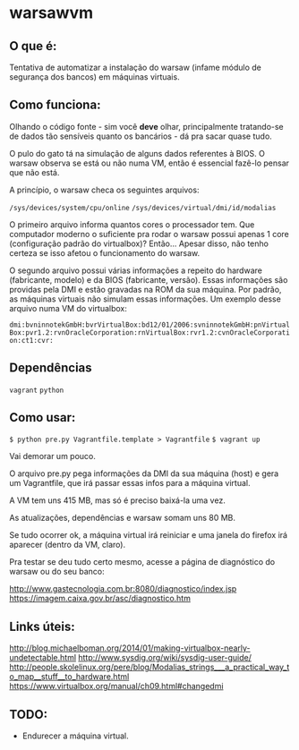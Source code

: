 # warsawvm

## O que é:

Tentativa de automatizar a instalação do warsaw (infame módulo de segurança dos bancos) em máquinas virtuais.

## Como funciona:

Olhando o código fonte - sim você **deve** olhar, principalmente tratando-se de dados tão sensíveis quanto os bancários - 
dá pra sacar quase tudo.

O pulo do gato tá na simulação de alguns dados referentes à BIOS.
O warsaw observa se está ou não numa VM, então é essencial fazê-lo pensar que não está.

A princípio, o warsaw checa os seguintes arquivos:

`/sys/devices/system/cpu/online`
`/sys/devices/virtual/dmi/id/modalias` 

O primeiro arquivo informa quantos cores o processador tem. 
Que computador moderno o suficiente pra rodar o warsaw possui apenas 1 core (configuração padrão do virtualbox)? Então...
Apesar disso, não tenho certeza se isso afetou o funcionamento do warsaw.

O segundo arquivo possui várias informações a repeito do hardware (fabricante, modelo) e da BIOS (fabricante, versão).
Essas informações são providas pela DMI e estão gravadas na ROM da sua máquina.
Por padrão, as máquinas virtuais não simulam essas informações. Um exemplo desse arquivo numa VM do virtualbox:

`dmi:bvninnotekGmbH:bvrVirtualBox:bd12/01/2006:svninnotekGmbH:pnVirtualBox:pvr1.2:rvnOracleCorporation:rnVirtualBox:rvr1.2:cvnOracleCorporation:ct1:cvr:`

## Dependências

`vagrant`
`python`

## Como usar:

`$ python pre.py Vagrantfile.template > Vagrantfile`
`$ vagrant up`

Vai demorar um pouco.

O arquivo pre.py pega informações da DMI da sua máquina (host) e gera um Vagrantfile, que irá passar essas infos para a máquina virtual.

A VM tem uns 415 MB, mas só é preciso baixá-la uma vez.

As atualizações, dependências e warsaw somam uns 80 MB.

Se tudo ocorrer ok, a máquina virtual irá reiniciar e uma janela do firefox irá aparecer (dentro da VM, claro).

Pra testar se deu tudo certo mesmo, acesse a página de diagnóstico do warsaw ou do seu banco:

http://www.gastecnologia.com.br:8080/diagnostico/index.jsp
https://imagem.caixa.gov.br/asc/diagnostico.htm

## Links úteis:

http://blog.michaelboman.org/2014/01/making-virtualbox-nearly-undetectable.html
http://www.sysdig.org/wiki/sysdig-user-guide/
http://people.skolelinux.org/pere/blog/Modalias_strings___a_practical_way_to_map__stuff__to_hardware.html
https://www.virtualbox.org/manual/ch09.html#changedmi

## TODO:

- Endurecer a máquina virtual.

